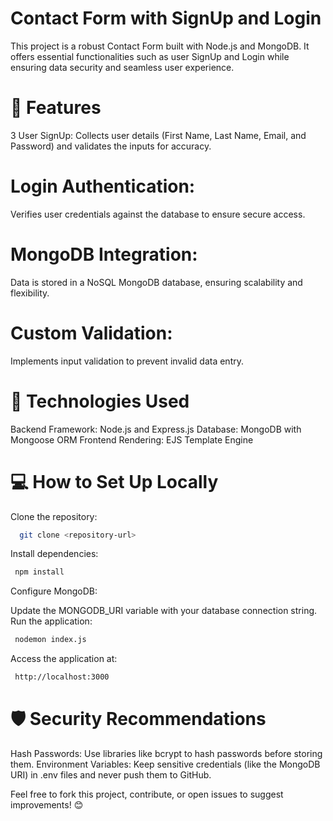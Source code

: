 # Contact Form with SignUp and Login
This project is a robust Contact Form built with Node.js and MongoDB. It offers essential functionalities such as user SignUp and Login while ensuring data security and seamless user experience.

# 🚀 Features
3 User SignUp:
Collects user details (First Name, Last Name, Email, and Password) and validates the inputs for accuracy.
# Login Authentication:
Verifies user credentials against the database to ensure secure access.
# MongoDB Integration:
Data is stored in a NoSQL MongoDB database, ensuring scalability and flexibility.
# Custom Validation:
Implements input validation to prevent invalid data entry.
# 📂 Technologies Used
Backend Framework: Node.js and Express.js
Database: MongoDB with Mongoose ORM
Frontend Rendering: EJS Template Engine
# 💻 How to Set Up Locally
Clone the repository:

```bash
  git clone <repository-url>
```

Install dependencies:

```bash
 npm install
```

Configure MongoDB:

Update the MONGODB_URI variable with your database connection string.
Run the application:

```bash
 nodemon index.js
```
Access the application at:

```bash
 http://localhost:3000
```

# 🛡️ Security Recommendations
Hash Passwords: Use libraries like bcrypt to hash passwords before storing them.
Environment Variables: Keep sensitive credentials (like the MongoDB URI) in .env files and never push them to GitHub.

Feel free to fork this project, contribute, or open issues to suggest improvements! 😊
